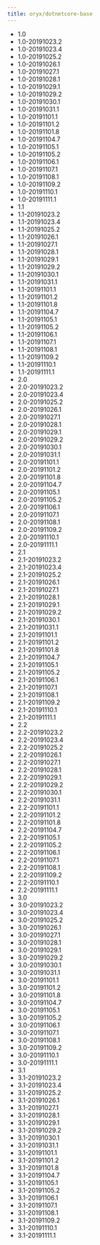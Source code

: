 ```yaml
---
title: oryx/dotnetcore-base
---
```

- 1.0
- 1.0-20191023.2
- 1.0-20191023.4
- 1.0-20191025.2
- 1.0-20191026.1
- 1.0-20191027.1
- 1.0-20191028.1
- 1.0-20191029.1
- 1.0-20191029.2
- 1.0-20191030.1
- 1.0-20191031.1
- 1.0-20191101.1
- 1.0-20191101.2
- 1.0-20191101.8
- 1.0-20191104.7
- 1.0-20191105.1
- 1.0-20191105.2
- 1.0-20191106.1
- 1.0-20191107.1
- 1.0-20191108.1
- 1.0-20191109.2
- 1.0-20191110.1
- 1.0-20191111.1
- 1.1
- 1.1-20191023.2
- 1.1-20191023.4
- 1.1-20191025.2
- 1.1-20191026.1
- 1.1-20191027.1
- 1.1-20191028.1
- 1.1-20191029.1
- 1.1-20191029.2
- 1.1-20191030.1
- 1.1-20191031.1
- 1.1-20191101.1
- 1.1-20191101.2
- 1.1-20191101.8
- 1.1-20191104.7
- 1.1-20191105.1
- 1.1-20191105.2
- 1.1-20191106.1
- 1.1-20191107.1
- 1.1-20191108.1
- 1.1-20191109.2
- 1.1-20191110.1
- 1.1-20191111.1
- 2.0
- 2.0-20191023.2
- 2.0-20191023.4
- 2.0-20191025.2
- 2.0-20191026.1
- 2.0-20191027.1
- 2.0-20191028.1
- 2.0-20191029.1
- 2.0-20191029.2
- 2.0-20191030.1
- 2.0-20191031.1
- 2.0-20191101.1
- 2.0-20191101.2
- 2.0-20191101.8
- 2.0-20191104.7
- 2.0-20191105.1
- 2.0-20191105.2
- 2.0-20191106.1
- 2.0-20191107.1
- 2.0-20191108.1
- 2.0-20191109.2
- 2.0-20191110.1
- 2.0-20191111.1
- 2.1
- 2.1-20191023.2
- 2.1-20191023.4
- 2.1-20191025.2
- 2.1-20191026.1
- 2.1-20191027.1
- 2.1-20191028.1
- 2.1-20191029.1
- 2.1-20191029.2
- 2.1-20191030.1
- 2.1-20191031.1
- 2.1-20191101.1
- 2.1-20191101.2
- 2.1-20191101.8
- 2.1-20191104.7
- 2.1-20191105.1
- 2.1-20191105.2
- 2.1-20191106.1
- 2.1-20191107.1
- 2.1-20191108.1
- 2.1-20191109.2
- 2.1-20191110.1
- 2.1-20191111.1
- 2.2
- 2.2-20191023.2
- 2.2-20191023.4
- 2.2-20191025.2
- 2.2-20191026.1
- 2.2-20191027.1
- 2.2-20191028.1
- 2.2-20191029.1
- 2.2-20191029.2
- 2.2-20191030.1
- 2.2-20191031.1
- 2.2-20191101.1
- 2.2-20191101.2
- 2.2-20191101.8
- 2.2-20191104.7
- 2.2-20191105.1
- 2.2-20191105.2
- 2.2-20191106.1
- 2.2-20191107.1
- 2.2-20191108.1
- 2.2-20191109.2
- 2.2-20191110.1
- 2.2-20191111.1
- 3.0
- 3.0-20191023.2
- 3.0-20191023.4
- 3.0-20191025.2
- 3.0-20191026.1
- 3.0-20191027.1
- 3.0-20191028.1
- 3.0-20191029.1
- 3.0-20191029.2
- 3.0-20191030.1
- 3.0-20191031.1
- 3.0-20191101.1
- 3.0-20191101.2
- 3.0-20191101.8
- 3.0-20191104.7
- 3.0-20191105.1
- 3.0-20191105.2
- 3.0-20191106.1
- 3.0-20191107.1
- 3.0-20191108.1
- 3.0-20191109.2
- 3.0-20191110.1
- 3.0-20191111.1
- 3.1
- 3.1-20191023.2
- 3.1-20191023.4
- 3.1-20191025.2
- 3.1-20191026.1
- 3.1-20191027.1
- 3.1-20191028.1
- 3.1-20191029.1
- 3.1-20191029.2
- 3.1-20191030.1
- 3.1-20191031.1
- 3.1-20191101.1
- 3.1-20191101.2
- 3.1-20191101.8
- 3.1-20191104.7
- 3.1-20191105.1
- 3.1-20191105.2
- 3.1-20191106.1
- 3.1-20191107.1
- 3.1-20191108.1
- 3.1-20191109.2
- 3.1-20191110.1
- 3.1-20191111.1
